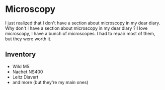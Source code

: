 # Microscopy

I just realized that I don't have a section about microscopy in my dear diary.
Why don't I have a section about microscopy in my dear diary ?
I love microscopy, I have a bunch of microscopes. I had to repair most of them, but they were worth it.

## Inventory

- Wild M5
- Nachet NS400
- Leitz Diavert
- and more (but they're my main ones)
